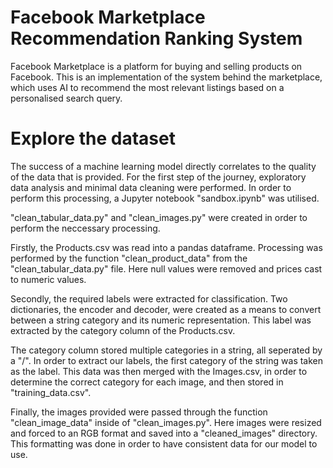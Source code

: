 # Facebook Marketplace Recommendation Ranking System

Facebook Marketplace is a platform for buying and selling products on Facebook. This is an implementation of the system behind the marketplace, which uses AI to recommend the most relevant listings based on a personalised search query.

# Explore the dataset

The success of a machine learning model directly correlates to the quality of the data that is provided. For the first step of the journey, exploratory data analysis and minimal data cleaning were performed. In order to perform this processing, a Jupyter notebook "sandbox.ipynb" was utilised. 

"clean_tabular_data.py" and "clean_images.py" were created in order to perform the neccessary processing.

Firstly, the Products.csv was read into a pandas dataframe. Processing was performed by the function "clean_product_data" from the "clean_tabular_data.py" file. Here null values were removed and prices cast to numeric values.

Secondly, the required labels were extracted for classification. Two dictionaries, the encoder and decoder, were created as a means to convert between a string category and its numeric representation. This label was extracted by the category column of the Products.csv. 

The category column stored multiple categories in a string, all seperated by a "/". In order to extract our labels, the first category of the string was taken as the label. This data was then merged with the Images.csv, in order to determine the correct category for each image, and then stored in "training_data.csv".

Finally, the images provided were passed through the function "clean_image_data" inside of "clean_images.py". Here images were resized and forced to an RGB format and saved into a "cleaned_images" directory. This formatting was done in order to have consistent data for our model to use.